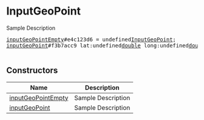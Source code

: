 # InputGeoPoint

Sample Description

<pre>
<a href="../constructor/inputGeoPointEmpty">inputGeoPointEmpty</a>#e4c123d6 = undefined<a href="../type/InputGeoPoint.md">InputGeoPoint</a>;
<a href="../constructor/inputGeoPoint">inputGeoPoint</a>#f3b7acc9 lat:undefined<a href="../type/double.md">double</a> long:undefined<a href="../type/double.md">double</a> = undefined<a href="../type/InputGeoPoint.md">InputGeoPoint</a>;

</pre>

## Constructors

| Name | Description |
|------|-------------|
| [inputGeoPointEmpty](../constructor/inputGeoPointEmpty.md) | Sample Description |
| [inputGeoPoint](../constructor/inputGeoPoint.md) | Sample Description |

